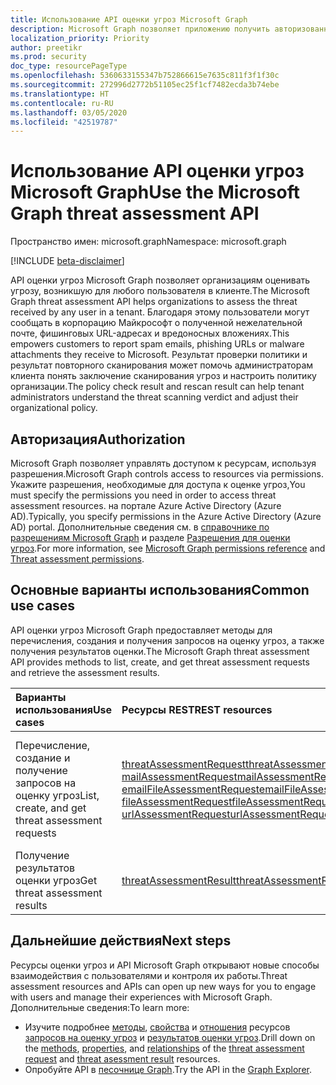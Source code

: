```yaml
---
title: Использование API оценки угроз Microsoft Graph
description: Microsoft Graph позволяет приложению получить авторизованный доступ к данным оценки угроз организации.
localization_priority: Priority
author: preetikr
ms.prod: security
doc_type: resourcePageType
ms.openlocfilehash: 5360633155347b752866615e7635c811f3f1f30c
ms.sourcegitcommit: 272996d2772b51105ec25f1cf7482ecda3b74ebe
ms.translationtype: HT
ms.contentlocale: ru-RU
ms.lasthandoff: 03/05/2020
ms.locfileid: "42519787"
---
```

# <a name="use-the-microsoft-graph-threat-assessment-api"></a><span data-ttu-id="b2af9-103">Использование API оценки угроз Microsoft Graph</span><span class="sxs-lookup"><span data-stu-id="b2af9-103">Use the Microsoft Graph threat assessment API</span></span>

<span data-ttu-id="b2af9-104">Пространство имен: microsoft.graph</span><span class="sxs-lookup"><span data-stu-id="b2af9-104">Namespace: microsoft.graph</span></span>

[!INCLUDE [beta-disclaimer](../../includes/beta-disclaimer.md)]

<span data-ttu-id="b2af9-105">API оценки угроз Microsoft Graph позволяет организациям оценивать угрозу, возникшую для любого пользователя в клиенте.</span><span class="sxs-lookup"><span data-stu-id="b2af9-105">The Microsoft Graph threat assessment API helps organizations to assess the threat received by any user in a tenant.</span></span> <span data-ttu-id="b2af9-106">Благодаря этому пользователи могут сообщать в корпорацию Майкрософт о полученной нежелательной почте, фишинговых URL-адресах и вредоносных вложениях.</span><span class="sxs-lookup"><span data-stu-id="b2af9-106">This empowers customers to report spam emails, phishing URLs or malware attachments they receive to Microsoft.</span></span> <span data-ttu-id="b2af9-107">Результат проверки политики и результат повторного сканирования может помочь администраторам клиента понять заключение сканирования угроз и настроить политику организации.</span><span class="sxs-lookup"><span data-stu-id="b2af9-107">The policy check result and rescan result can help tenant administrators understand the threat scanning verdict and adjust their organizational policy.</span></span>

## <a name="authorization"></a><span data-ttu-id="b2af9-108">Авторизация</span><span class="sxs-lookup"><span data-stu-id="b2af9-108">Authorization</span></span>

<span data-ttu-id="b2af9-109">Microsoft Graph позволяет управлять доступом к ресурсам, используя разрешения.</span><span class="sxs-lookup"><span data-stu-id="b2af9-109">Microsoft Graph controls access to resources via permissions.</span></span> <span data-ttu-id="b2af9-110">Укажите разрешения, необходимые для доступа к оценке угроз,</span><span class="sxs-lookup"><span data-stu-id="b2af9-110">You must specify the permissions you need in order to access threat assessment resources.</span></span> <span data-ttu-id="b2af9-111">на портале Azure Active Directory (Azure AD).</span><span class="sxs-lookup"><span data-stu-id="b2af9-111">Typically, you specify permissions in the Azure Active Directory (Azure AD) portal.</span></span> <span data-ttu-id="b2af9-112">Дополнительные сведения см. в [справочнике по разрешениям Microsoft Graph](/graph/permissions-reference) и разделе [Разрешения для оценки угроз](/graph/permissions-reference#threat-assessment-permissions).</span><span class="sxs-lookup"><span data-stu-id="b2af9-112">For more information, see [Microsoft Graph permissions reference](/graph/permissions-reference) and [Threat assessment permissions](/graph/permissions-reference#threat-assessment-permissions).</span></span>

## <a name="common-use-cases"></a><span data-ttu-id="b2af9-113">Основные варианты использования</span><span class="sxs-lookup"><span data-stu-id="b2af9-113">Common use cases</span></span>

<span data-ttu-id="b2af9-114">API оценки угроз Microsoft Graph предоставляет методы для перечисления, создания и получения запросов на оценку угроз, а также получения результатов оценки.</span><span class="sxs-lookup"><span data-stu-id="b2af9-114">The Microsoft Graph threat assessment API provides methods to list, create, and get threat assessment requests and retrieve the assessment results.</span></span>

| <span data-ttu-id="b2af9-115">Варианты использования</span><span class="sxs-lookup"><span data-stu-id="b2af9-115">Use cases</span></span> | <span data-ttu-id="b2af9-116">Ресурсы REST</span><span class="sxs-lookup"><span data-stu-id="b2af9-116">REST resources</span></span> | <span data-ttu-id="b2af9-117">См. также</span><span class="sxs-lookup"><span data-stu-id="b2af9-117">See also</span></span> |
|:----------|:---------------|:---------|
| <span data-ttu-id="b2af9-118">Перечисление, создание и получение запросов на оценку угроз</span><span class="sxs-lookup"><span data-stu-id="b2af9-118">List, create, and get threat assessment requests</span></span> | [<span data-ttu-id="b2af9-119">threatAssessmentRequest</span><span class="sxs-lookup"><span data-stu-id="b2af9-119">threatAssessmentRequest</span></span>](../resources/threatassessmentrequest.md)<br> [<span data-ttu-id="b2af9-120">mailAssessmentRequest</span><span class="sxs-lookup"><span data-stu-id="b2af9-120">mailAssessmentRequest</span></span>](../resources/mailAssessmentRequest.md)<br> [<span data-ttu-id="b2af9-121">emailFileAssessmentRequest</span><span class="sxs-lookup"><span data-stu-id="b2af9-121">emailFileAssessmentRequest</span></span>](../resources/emailFileAssessmentRequest.md)<br> [<span data-ttu-id="b2af9-122">fileAssessmentRequest</span><span class="sxs-lookup"><span data-stu-id="b2af9-122">fileAssessmentRequest</span></span>](../resources/fileAssessmentRequest.md)<br> [<span data-ttu-id="b2af9-123">urlAssessmentRequest</span><span class="sxs-lookup"><span data-stu-id="b2af9-123">urlAssessmentRequest</span></span>](../resources/urlAssessmentRequest.md)<br> | [<span data-ttu-id="b2af9-124">Создание объекта threatAssessmentRequest</span><span class="sxs-lookup"><span data-stu-id="b2af9-124">Create threatAssessmentRequest</span></span>](../api/informationprotection-post-threatassessmentrequests.md)<br> [<span data-ttu-id="b2af9-125">Получение объекта threatAssessmentRequest</span><span class="sxs-lookup"><span data-stu-id="b2af9-125">Get threatAssessmentRequest</span></span>](../api/threatassessmentrequest-get.md)<br> [<span data-ttu-id="b2af9-126">Перечисление объектов threatAssessmentRequest</span><span class="sxs-lookup"><span data-stu-id="b2af9-126">List threatAssessmentRequest</span></span>](../api/informationprotection-list-threatassessmentrequests.md) |
| <span data-ttu-id="b2af9-127">Получение результатов оценки угроз</span><span class="sxs-lookup"><span data-stu-id="b2af9-127">Get threat assessment results</span></span> | [<span data-ttu-id="b2af9-128">threatAssessmentResult</span><span class="sxs-lookup"><span data-stu-id="b2af9-128">threatAssessmentResult</span></span>](../resources/threatassessmentresult.md) | [<span data-ttu-id="b2af9-129">Получение объекта threatAssessmentResult</span><span class="sxs-lookup"><span data-stu-id="b2af9-129">Get threatAssessmentResult</span></span>](../api/threatassessmentrequest-get.md#example-5-expand-threat-assessment-results-for-a-request)|

## <a name="next-steps"></a><span data-ttu-id="b2af9-130">Дальнейшие действия</span><span class="sxs-lookup"><span data-stu-id="b2af9-130">Next steps</span></span>

<span data-ttu-id="b2af9-131">Ресурсы оценки угроз и API Microsoft Graph открывают новые способы взаимодействия с пользователями и контроля их работы.</span><span class="sxs-lookup"><span data-stu-id="b2af9-131">Threat assessment resources and APIs can open up new ways for you to engage with users and manage their experiences with Microsoft Graph.</span></span> <span data-ttu-id="b2af9-132">Дополнительные сведения:</span><span class="sxs-lookup"><span data-stu-id="b2af9-132">To learn more:</span></span>

- <span data-ttu-id="b2af9-133">Изучите подробнее [методы](../resources/threatassessmentrequest.md#methods), [свойства](../resources/threatassessmentrequest.md#properties) и [отношения](../resources/threatassessmentrequest.md#relationships) ресурсов [запросов на оценку угроз](../resources/threatassessmentrequest.md) и [результатов оценки угроз](../resources/threatAssessmentResult.md).</span><span class="sxs-lookup"><span data-stu-id="b2af9-133">Drill down on the [methods](../resources/threatassessmentrequest.md#methods), [properties](../resources/threatassessmentrequest.md#properties), and [relationships](../resources/threatassessmentrequest.md#relationships) of the [threat assessment request](../resources/threatassessmentrequest.md) and [threat asessment result](../resources/threatAssessmentResult.md) resources.</span></span>
- <span data-ttu-id="b2af9-134">Опробуйте API в [песочнице Graph](https://developer.microsoft.com/graph/graph-explorer).</span><span class="sxs-lookup"><span data-stu-id="b2af9-134">Try the API in the [Graph Explorer](https://developer.microsoft.com/graph/graph-explorer).</span></span>
